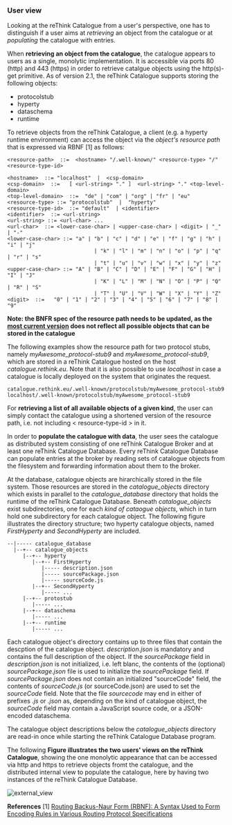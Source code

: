 ### User view

Looking at the reThink Catalogue from a user's perspective, one has to distinguish if a user aims at *retrieving* an object from the catalogue or at *populating* the catalogue with entries.

When **retrieving an object from the catalogue**, the catalogue appears to users as a single, monolytic implementation.  It is accessible via ports 80 (http) and 443 (https) in order to retrieve catalgue objects using the http(s)-get primitive.  As of version 2.1, the reThink Catalogue supports storing the following objects:
* protocolstub
* hyperty
* dataschema
* runtime

To retrieve objects from the reThink Catalogue, a client (e.g. a hyperty runtime environment) can access the object via the *object's resource path* that is expressed via RBNF [1] as follows: 

    <resource-path>  ::=  <hostname> "/.well-known/" <resource-type> "/" <resource-type-id>

    <hostname>  ::= "localhost"  |  <csp-domain>
    <csp-domain>  ::=   [ <url-string> "." ]  <url-string> "." <top-level-domain>
    <top-level-domain>  ::=  "de" | "com" | "org" | "fr" | "eu"
    <resource-type> ::= "protocolstub"  |  "hyperty" 
    <resource-type-id>  ::= "default"  | <identifier>
    <identifier>  ::= <url-string>
    <url-string> ::= <url-char> ...
    <url-char>  ::= <lower-case-char> | <upper-case-char> | <digit> | "_" | "-"
    <lower-case-char> ::= "a" | "b" | "c" | "d" | "e" | "f" | "g" | "h" | "i" | "j" 
                                | "k" | "l" | "m" | "n" | "o" | "p" | "q" | "r" | "s" 
                                | "t" | "u" | "v" | "w" | "x" | "y" | "z"
    <upper-case-char> ::= "A" | "B" | "C" | "D" | "E" | "F" | "G" | "H" | "I" | "J" 
                                | "K" | "L" | "M" | "N" | "O" | "P" | "Q" | "R" | "S" 
                                | "T" | "U" | "V" | "W" | "X" | "Y" | "Z"
    <digit>  ::=   "0" | "1" | "2" | "3" | "4" | "5" | "6" | "7" | "8" | "9" 

**Note:  the BNFR spec of the resource path needs to be updated, as the [most current version](https://github.com/reTHINK-project/architecture/blob/master/docs/interface-design/resource-path.md) does not reflect all possible objects that can be stored in the catalogue**

The following examples show the resource path for two protocol stubs, namely *myAwesome_protocol-stub9* and *myAwesome_protocol-stub9*, which are stored in a reThink Catalogue hosted on the host *catalogue.rethink.eu*.  Note that it is also possible to use *localhost* in case a catalogue is locally deployed on the system that originates the request.

    catalogue.rethink.eu/.well-known/protocolstub/myAwesome_protocol-stub9
    localhost/.well-known/protocolstub/myAwesome_protocol-stub9

For **retrieving a list of all available objects of a given kind**, the user can simply contact the catalogue using a shortened version of the resource path, i.e. not including  < resource-type-id >  in it.

In order to **populate the catalogue with data**, the user sees the catalogue as distributed system consisting of one reThink Catalogue Broker and at least one reThink Catalogue Database.  Every reThink Catalogue Database can populate entries at the broker by reading sets of catalogue objects from the filesystem and forwarding information about them to the broker.

At the database, catalogue objects are hirarchically stored in the file system.  Those resources are stored in the *catalogue_objects* directory which exists in parallel to the *catalogue_database* directory that holds the runtime of the reThink Catalogue Database.  Beneath *catalogue_objects* exist subdirectories, one for each *kind of cataogue objects*, which in turn hold one subdirectory for each catalogue object.  The following figure illustrates the directory structure; two hyperty catalogue objects, named *FirstHyperty* and *SecondHyperty* are included.

    --|----- catalogue_database
      |--+-- catalogue_objects
         |--+-- hyperty
            |--+-- FirstHyperty
               |----- description.json
               |----- sourcePackage.json
               |----- sourceCode.js
            |--+-- SecondHyperty
               |----- ...
         |--+-- protostub
            |----- ...
         |--+-- dataschema
            |----- ...
         |--+-- runtime
            |----- ...

Each catalogue object's directory contains up to three files that contain the descption of the catalogue object.  *description.json* is mandatory and contains the full description of the object.  If the *sourcePackage* field in *description.json* is not initialized, i.e. left blanc, the contents of the (optional) *sourcePackage.json* file is used to initialize the *sourcePackage* field.  If *sourcePackage.json* does not contain an initialized "sourceCode" field, the contents of *sourceCode.js* (or sourceCode.json) are used to set the *sourceCode* field.  Note that the file *sourcecode* may end in either of prefixes *.js* or *.json* as, depending on the kind of catalogue object, the *sourceCode* field may contain a JavaScript source code, or a JSON-encoded dataschema.

The catalogue object descriptions below the *catalogue_objects* directory are read-in once while starting the reThink Catalogue Database program.



The following **Figure illustrates the two users' views on the reThink Catalogue**, showing the one monolytic appearance that can be accessed via http and https to retrieve objects fromt the catalogue, and the distributed internal view to populate the catalogue, here by having two instances of the reThink Catalogue Database.

![external_view](https://github.com/reTHINK-project/dev-catalogue/blob/master/doc/internals/catalogue-external-view.png)


**References**
[1] [Routing Backus-Naur Form (RBNF): A Syntax Used to Form Encoding Rules in Various Routing Protocol Specifications](http://tools.ietf.org/html/rfc5511)
